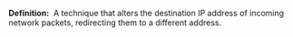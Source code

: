 **Definition:** 
 A technique that alters the destination IP address of incoming network packets, redirecting them to a different address.